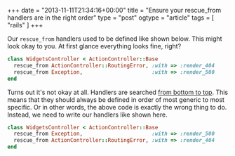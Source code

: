 +++
date = "2013-11-11T21:34:16+00:00"
title = "Ensure your rescue_from handlers are in the right order"
type = "post"
ogtype = "article"
tags = [ "rails" ]
+++

Our `rescue_from` handlers used to be defined like shown below. This might look okay to you. At first glance everything looks fine, right?

```ruby
class WidgetsController < ActionController::Base
  rescue_from ActionController::RoutingError, :with => :render_404
  rescue_from Exception,                      :with => :render_500
end
```

Turns out it's not okay at all. Handlers are searched [from bottom to top](http://apidock.com/rails/ActiveSupport/Rescuable/ClassMethods/rescue_from). This means that they should always be defined in order of most generic to most specific. Or in other words, the above code is exactly the wrong thing to do. Instead, we need to write our handlers like shown here.

```ruby
class WidgetsController < ActionController::Base
  rescue_from Exception,                      :with => :render_500
  rescue_from ActionController::RoutingError, :with => :render_404
end
```
